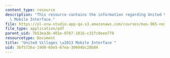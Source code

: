 ```yaml
---
content_type: resource
description: "This resource contains the information regarding United Villages \u2013\
  \ Mobile Interface."
file: https://ol-ocw-studio-app-qa.s3.amazonaws.com/courses/mas-965-nextlab-i-designing-mobile-technologies-for-the-next-billion-users-fall-2008/3bf5726a19d06be567ea30604bc28b84_MITMAS_965F08_mcomm_m1.pdf
file_type: application/pdf
parent_uid: 7b53ea3b-401e-0767-1816-c31fc0eee770
resourcetype: Document
title: "United Villages \u2013 Mobile Interface "
uid: 3bf5726a-19d0-6be5-67ea-30604bc28b84
---
```

